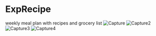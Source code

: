 # ExpRecipe
weekly meal plan with recipes and grocery list
![Capture](https://user-images.githubusercontent.com/115838931/205205281-d3bf7b44-ac9c-45a0-8f18-5f9339d0139e.JPG)
![Capture2](https://user-images.githubusercontent.com/115838931/205205284-2fbfd08e-7e5a-483d-9675-1d5792782f46.JPG)
![Capture3](https://user-images.githubusercontent.com/115838931/205205290-d08c56af-72ae-4117-a308-bb35761b05e7.JPG)
![Capture4](https://user-images.githubusercontent.com/115838931/205205294-9ba8e6df-6ad8-4d9e-8e82-151d4e3b1d35.JPG)
